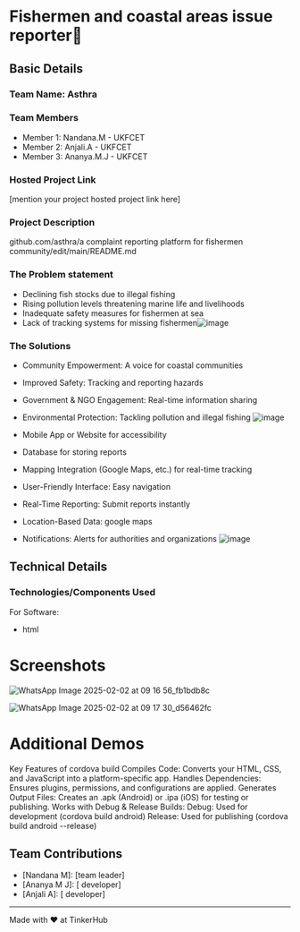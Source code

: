 # Fishermen and coastal areas issue reporter🎯


## Basic Details
### Team Name: Asthra 


### Team Members
- Member 1: Nandana.M - UKFCET
- Member 2: Anjali.A - UKFCET
- Member 3: Ananya.M.J - UKFCET

### Hosted Project Link
[mention your project hosted project link here]

### Project Description
github.com/asthra/a complaint reporting platform for fishermen community/edit/main/README.md

### The Problem statement
- Declining fish stocks due to illegal fishing
- Rising pollution levels threatening marine life and livelihoods
- Inadequate safety measures for fishermen at sea
- Lack of tracking systems for missing fishermen![image](https://github.com/user-attachments/assets/d2f24abe-07b0-429f-bb30-1ac87226c622)


### The Solutions

- Community Empowerment: A voice for coastal communities
- Improved Safety: Tracking and reporting hazards
- Government & NGO Engagement: Real-time information sharing
- Environmental Protection: Tackling pollution and illegal fishing
![image](https://github.com/user-attachments/assets/7f288851-bfd2-4fe2-affe-a91c04cc59dc)

- Mobile App or Website for accessibility
- Database for storing reports
- Mapping Integration (Google Maps, etc.) for real-time tracking

- User-Friendly Interface: Easy navigation
- Real-Time Reporting: Submit reports instantly
- Location-Based Data: google maps
- Notifications: Alerts for authorities and organizations
![image](https://github.com/user-attachments/assets/99f1b17f-d98c-4f8e-9b0a-ac327c371253)


## Technical Details
### Technologies/Components Used
For Software:
- html

# Screenshots 
![WhatsApp Image 2025-02-02 at 09 16 56_fb1bdb8c](https://github.com/user-attachments/assets/64a24351-75e1-48c4-9b75-67702d2ed3b0)

![WhatsApp Image 2025-02-02 at 09 17 30_d56462fc](https://github.com/user-attachments/assets/0c90d32f-51ef-4cf2-b188-eea7b0ec2189)



# Additional Demos
Key Features of cordova build Compiles Code: Converts your HTML, CSS, and JavaScript into a platform-specific app. Handles Dependencies: Ensures plugins, permissions, and configurations are applied. Generates Output Files: Creates an .apk (Android) or .ipa (iOS) for testing or publishing. Works with Debug & Release Builds: Debug: Used for development (cordova build android) Release: Used for publishing (cordova build android --release)

## Team Contributions
- [Nandana M]: [team leader]
- [Ananya M J]: [ developer]
- [Anjali A]: [ developer]

---
Made with ❤ at TinkerHub
